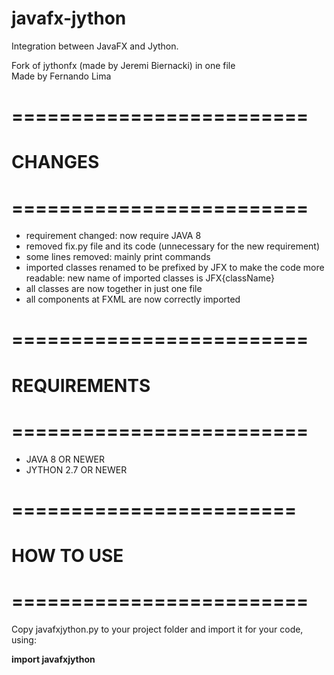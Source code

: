 # javafx-jython
Integration between JavaFX and Jython.

Fork of jythonfx (made by Jeremi Biernacki) in one file  
Made by Fernando Lima

# =========================
#    CHANGES
# =========================

- requirement changed: now require JAVA 8
- removed fix.py file and its code (unnecessary for the new requirement)
- some lines removed: mainly print commands
- imported classes renamed to be prefixed by JFX to make the code more readable:
  new name of imported classes is JFX{className}
- all classes are now together in just one file
- all components at FXML are now correctly imported

# =========================
#    REQUIREMENTS
# =========================

- JAVA 8 OR NEWER
- JYTHON 2.7 OR NEWER

# ========================
#    HOW TO USE
# =========================

Copy javafxjython.py to your project folder and import it for your code, using:

**import javafxjython**
